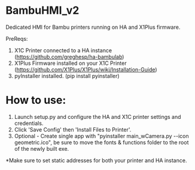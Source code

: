 # BambuHMI_v2
 Dedicated HMI for Bambu printers running on HA and X1Plus firmware.


PreReqs:
1) X1C Printer connected to a HA instance (https://github.com/greghesp/ha-bambulab)
2) X1Plus Firmware installed on your X1C Printer (https://github.com/X1Plus/X1Plus/wiki/Installation-Guide)
3) pyInstaller installed. (pip install pyinstaller)

# How to use:
1) Launch setup.py and configure the HA and X1C printer settings and credentials.
2) Click 'Save Config' then 'Install Files to Printer'.
3) Optional - Create single app with "pyinstaller main_wCamera.py --icon geometric.ico", be sure to move the fonts & functions folder to the root of the newly built exe.

*Make sure to set static addresses for both your printer and HA instance.
